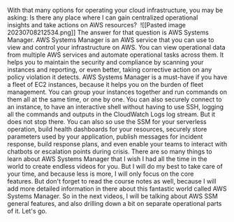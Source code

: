 With that many options for operating your cloud infrastructure, you may be asking: Is there any place where I can gain centralized operational insights and take actions on AWS resources? 
![[Pasted image 20230708212534.png]]
The answer for that question is AWS Systems Manager. AWS Systems Manager is an AWS service that you can use to view and control your infrastructure on AWS. You can view operational data from multiple AWS services and automate operational tasks across them. It helps you to maintain the security and compliance by scanning your instances and reporting, or even better, taking corrective action on any policy violation it detects. AWS Systems Manager is a must-have if you have a fleet of EC2 instances, because it helps you on the burden of fleet management. You can group your instances together and run commands on them all at the same time, or one by one. You can also securely connect to an instance, to have an interactive shell without having to use SSH, logging all the commands and outputs in the CloudWatch Logs log stream. But it does not stop there. You can also so use the SSM for your serverless operation, build health dashboards for your resources, securely store parameters used by your application, publish messages for incident response, build response plans, and even enable your teams to interact with chatbots or escalation points during crisis. There are so many things to learn about AWS Systems Manager that I wish I had all the time in the world to create endless videos for you. But I will do my best to take care of your time, and because less is more, I will only focus on the core features. But don't forget to read the course notes as well, because I will add more detailed information in there about this fantastic world called AWS Systems Manager. So in the next videos, I will be talking about AWS SSM general features, and also drilling down a bit on separate operational parts of it. Let's go.